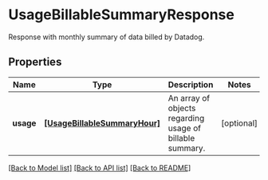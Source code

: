 # UsageBillableSummaryResponse

Response with monthly summary of data billed by Datadog.
## Properties
Name | Type | Description | Notes
------------ | ------------- | ------------- | -------------
**usage** | [**[UsageBillableSummaryHour]**](UsageBillableSummaryHour.md) | An array of objects regarding usage of billable summary. | [optional] 

[[Back to Model list]](README.md#documentation-for-models) [[Back to API list]](README.md#documentation-for-api-endpoints) [[Back to README]](README.md)


